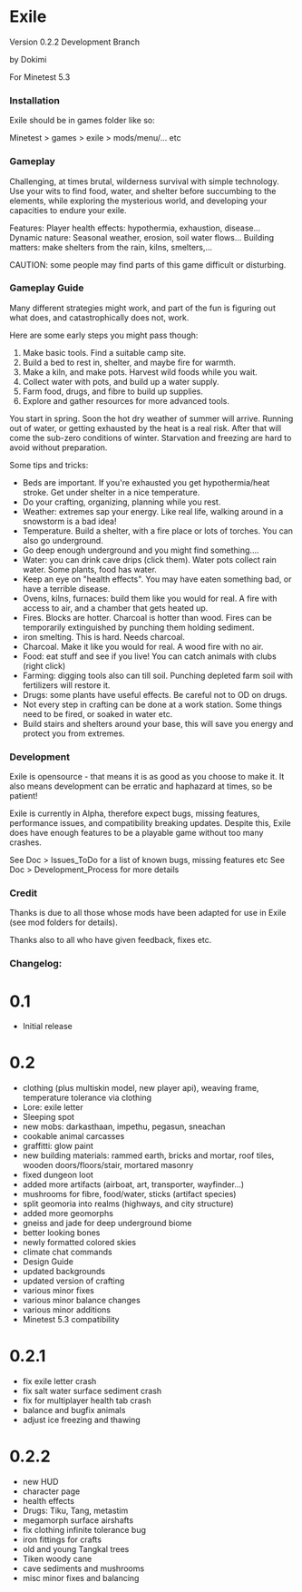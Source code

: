 # Exile
Version 0.2.2
Development Branch

by Dokimi

For Minetest 5.3

### Installation
Exile should be in games folder like so:

Minetest > games > exile > mods/menu/... etc


### Gameplay
Challenging, at times brutal, wilderness survival with simple technology.
Use your wits to find food, water, and shelter before succumbing to the elements,
while exploring the mysterious world, and developing your capacities to endure your exile.

Features:
Player health effects: hypothermia, exhaustion, disease...
Dynamic nature: Seasonal weather, erosion, soil water flows...
Building matters: make shelters from the rain, kilns, smelters,...

CAUTION: some people may find parts of this game difficult or disturbing.

### Gameplay Guide
Many different strategies might work, and part of the fun is figuring out what does,
and catastrophically does not, work.

Here are some early steps you might pass though:
1. Make basic tools. Find a suitable camp site.
2. Build a bed to rest in, shelter, and maybe fire for warmth.
3. Make a kiln, and make pots. Harvest wild foods while you wait.
4. Collect water with pots, and build up a water supply.
5. Farm food, drugs, and fibre to build up supplies.
6. Explore and gather resources for more advanced tools.

You start in spring. Soon the hot dry weather of summer will arrive.
Running out of water, or getting exhausted by the heat is a real risk.
After that will come the sub-zero conditions of winter.
Starvation and freezing are hard to avoid without preparation.


Some tips and tricks:
- Beds are important. If you're exhausted you get hypothermia/heat stroke. Get under shelter in a nice temperature.
- Do your crafting, organizing, planning while you rest.
- Weather: extremes sap your energy. Like real life, walking around in a snowstorm is a bad idea!
- Temperature. Build a shelter, with a fire place or lots of torches. You can also go underground.
- Go deep enough underground and you might find something....
- Water: you can drink cave drips (click them). Water pots collect rain water. Some plants, food has water.
- Keep an eye on "health effects". You may have eaten something bad, or have a terrible disease.
- Ovens, kilns, furnaces: build them like you would for real. A fire with access to air, and a chamber that gets heated up.
- Fires. Blocks are hotter. Charcoal is hotter than wood. Fires can be temporarily extinguished by punching them holding sediment.
- iron smelting. This is hard. Needs charcoal.
- Charcoal. Make it like you would for real. A wood fire with no air.
- Food: eat stuff and see if you live! You can catch animals with clubs (right click)
- Farming: digging tools also can till soil. Punching depleted farm soil with fertilizers will restore it.
- Drugs: some plants have useful effects. Be careful not to OD on drugs.
- Not every step in crafting can be done at a work station. Some things need to be fired, or soaked in water etc.
- Build stairs and shelters around your base, this will save you energy and protect you from extremes.

### Development
Exile is opensource - that means it is as good as you choose to make it.
It also means development can be erratic and haphazard at times, so be patient!

Exile is currently in Alpha, therefore expect bugs, missing features, performance issues,
and compatibility breaking updates.
Despite this, Exile does have enough features to be a playable game without too many crashes.

See Doc > Issues_ToDo for a list of known bugs, missing features etc
See Doc > Development_Process for more details

### Credit
Thanks is due to all those whose mods have been adapted for use in Exile (see mod folders for details).

Thanks also to all who have given feedback, fixes etc.

### Changelog:

# 0.1
- Initial release

# 0.2
- clothing (plus multiskin model, new player api), weaving frame, temperature tolerance via clothing
- Lore: exile letter
- Sleeping spot
- new mobs: darkasthaan, impethu, pegasun, sneachan
- cookable animal carcasses
- graffitti: glow paint
- new building materials: rammed earth, bricks and mortar, roof tiles, wooden doors/floors/stair, mortared masonry
- fixed dungeon loot
- added more artifacts (airboat, art, transporter, wayfinder...)
- mushrooms for fibre, food/water, sticks (artifact species)
- split geomoria into realms (highways, and city structure)
- added more geomorphs
- gneiss and jade for deep underground biome
- better looking bones
- newly formatted colored skies
- climate chat commands
- Design Guide
- updated backgrounds
- updated version of crafting
- various minor fixes
- various minor balance changes
- various minor additions
- Minetest 5.3 compatibility

# 0.2.1
- fix exile letter crash
- fix salt water surface sediment crash
- fix for multiplayer health tab crash
- balance and bugfix animals
- adjust ice freezing and thawing

# 0.2.2
- new HUD
- character page
- health effects
- Drugs: Tiku, Tang, metastim
- megamorph surface airshafts
- fix clothing infinite tolerance bug
- iron fittings for crafts
- old and young Tangkal trees
- Tiken woody cane
- cave sediments and mushrooms
- misc minor fixes and balancing
